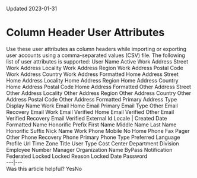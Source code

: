 Updated 2023-01-31
# Column Header User Attributes
Use these user attributes as column headers while importing or exporting user accounts using a comma-separated values (CSV) file.
The following list of user attributes is supported:
User Name Active Work Address Street Work Address Locality Work Address Region Work Address Postal Code Work Address Country Work Address Formatted Home Address Street Home Address Locality Home Address Region Home Address Country Home Address Postal Code Home Address Formatted Other Address Street Other Address Locality Other Address Region Other Address Country Other Address Postal Code Other Address Formatted Primary Address Type Display Name Work Email Home Email Primary Email Type Other Email Recovery Email Work Email Verified Home Email Verified Other Email Verified Recovery Email Verified External Id Locale |  Created Date Formatted Name Honorific Prefix First Name Middle Name Last Name Honorific Suffix Nick Name Work Phone Mobile No Home Phone Fax Pager Other Phone Recovery Phone Primary Phone Type Preferred Language Profile Url Time Zone Title User Type Cost Center Department Division Employee Number Manager Organization Name ByPass Notification Federated Locked Locked Reason Locked Date Password  
---|---  
Was this article helpful?
YesNo

